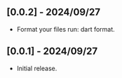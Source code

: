 ## [0.0.2] - 2024/09/27

* Format your files run: dart format.

## [0.0.1] - 2024/09/27

* Initial release.